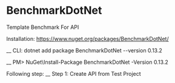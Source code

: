 # BenchmarkDotNet
Template Benchmark For API

Installation: https://www.nuget.org/packages/BenchmarkDotNet/

__ CLI: dotnet add package BenchmarkDotNet --version 0.13.2

__ PM> NuGet\Install-Package BenchmarkDotNet -Version 0.13.2

Following step:
__ Step 1: Create API from Test Project
